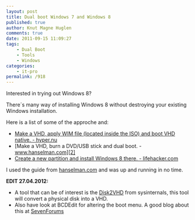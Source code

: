 ```yaml
---
layout: post
title: Dual boot Windows 7 and Windows 8
published: true
author: Knut Magne Huglen
comments: true
date: 2011-09-15 11:09:27
tags:
    - Dual Boot
    - Tools
    - Windows
categories:
    - it-pro
permalink: /918
---
```

Interested in trying out Windows 8?

There´s many way of installing Windows 8 without destroying your existing Windows installation.

Here is a list of some of the approche and:

  * [Make a VHD, apply WIM file (located inside the ISO) and boot VHD native. - hyper.nu][1]
  * [Make a VHD, burn a DVD/USB stick and dual boot. - www.hanselman.com][2]
  * [Create a new partition and install Windows 8 there. - lifehacker.com][3]

I used the guide from [hanselman.com][2] and was up and running in no time.

**EDIT 27.04.2012:**

  * A tool that can be of interest is the [Disk2VHD][4] from sysinternals, this tool will convert a physical disk into a VHD.
  * Also have look at BCDEdit for altering the boot menu. A good blog about this at [SevenForums][5]

 [1]: http://www.hyper-v.nu/archives/hvredevoort/2011/09/how-to-boot-from-vhd-with-windows-8-developer-preview/#utm_source=feed&utm_medium=feed&utm_campaign=feed
 [2]: http://www.hanselman.com/blog/GuideToInstallingAndBootingWindows8DeveloperPreviewOffAVHDVirtualHardDisk.aspx
 [3]: http://lifehacker.com/5840387/how-to-dual+boot-windows-7-and-windows-8-side-by-side
 [4]: http://technet.microsoft.com/en-us/sysinternals/ee656415
 [5]: http://www.sevenforums.com/tutorials/2676-bcdedit-how-use.html